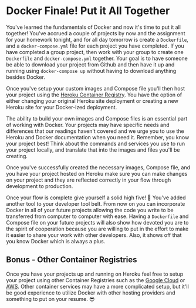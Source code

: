 # Docker Finale! Put it All Together

You've learned the fundamentals of Docker and now it's time to put it all together! You've accrued a couple of projects by now and the assignment for your homework tonight, and for all day tomorrow is create a `Dockerfile`, and a `docker-compose.yml` file for each project you have completed. If you have completed a group project, then work with your group to create one `Dockerfile` and `docker-compose.yml` together. Your goal is to have someone be able to download your project from Github and then have it up and running using `docker-compose up` without having to download anything besides Docker. 

Once you've setup your custom images and Compose file you'll then host your project using the [Heroku Container Registry][heroku-container]. You have the option of either changing your original Heroku site deployment or creating a new Heroku site for your Docker-ized deployment. 

The ability to build your own images and Compose files is an essential part of working with Docker. Your projects may have specific needs and differences that our readings haven't covered and we urge you to use the Heroku and Docker documentation when you need it. Remember, you know your project best! Think about the commands and services you use to run your project locally, and translate that into the images and files you'll be creating. 

Once you've successfully created the necessary images, Compose file, and you have your project hosted on Heroku make sure you can make changes on your project and they are reflected correctly in your flow through development to production. 

Once your flow is complete give yourself a solid high five! 🙌 You've added another tool to your developer tool belt. From now on you can incorporate Docker in all of your future projects allowing the code you write to be transferred from computer to computer with ease. Having a `Dockerfile` and Compose file on your future projects will also show how devoted you are to the spirit of cooperation because you are willing to put in the effort to make it easier to share your work with other developers. Also, it shows off that you know Docker which is always a plus. 


## Bonus - Other Container Registries
Once you have your projects up and running on Heroku feel free to setup your project using other Container Registries such as the [Google Cloud][google] or [AWS][ec2]. Other container services may have a more complicated setup, but it'll be good experience to utilize Docker with other hosting providers and something to put on your resume. 😎

[heroku-container]: https://devcenter.heroku.com/articles/container-registry-and-runtime
[google]:https://cloud.google.com/container-registry/
[ec2]: https://aws.amazon.com/ec2/